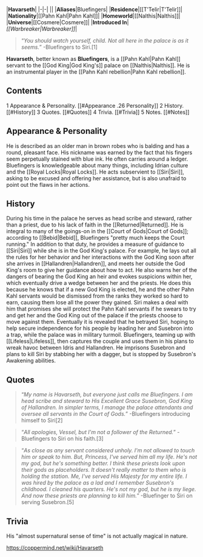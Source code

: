 |**Havarseth**|
|-|-|
||
|**Aliases**|Bluefingers|
|**Residence**|[[T'Telir\|T'Telir]]|
|**Nationality**|[[Pahn Kahl\|Pahn Kahl]]|
|**Homeworld**|[[Nalthis\|Nalthis]]|
|**Universe**|[[Cosmere\|Cosmere]]|
|**Introduced In**|*[[Warbreaker\|Warbreaker]]*|

>“*You should watch yourself, child. Not all here in the palace is as it seems.*”
\-Bluefingers to Siri.[1]


**Havarseth**, better known as **Bluefingers**, is a [[Pahn Kahl\|Pahn Kahl]] servant to the [[God King\|God King's]] palace on [[Nalthis\|Nalthis]]. He is an instrumental player in the [[Pahn Kahl rebellion\|Pahn Kahl rebellion]].

## Contents

1 Appearance & Personality. [[#Appearance .26 Personality]] 
2 History. [[#History]] 
3 Quotes. [[#Quotes]] 
4 Trivia. [[#Trivia]] 
5 Notes. [[#Notes]] 


## Appearance & Personality
He is described as an older man in brown robes who is balding and has a round, pleasant face. His nickname was earned by the fact that his fingers seem perpetually stained with blue ink. He often carries around a ledger.
Bluefingers is knowledgeable about many things, including Idrian culture and the [[Royal Locks\|Royal Locks]]. He acts subservient to [[Siri\|Siri]], asking to be excused and offering her assistance, but is also unafraid to point out the flaws in her actions.

## History
During his time in the palace he serves as head scribe and steward, rather than a priest, due to his lack of faith in the [[Returned\|Returned]]. He is integral to many of the goings-on in the [[Court of Gods\|Court of Gods]]; according to [[Bebid\|Bebid]], Bluefingers "pretty much keeps the Court running."
In addition to that duty, he provides a measure of guidance to [[Siri\|Siri]] while she is in the God King's palace. For example, he lays out all the rules for her behavior and her interactions with the God King soon after she arrives in [[Hallandren\|Hallandren]], and meets her outside the God King's room to give her guidance about how to act. He also warns her of the dangers of bearing the God King an heir and evokes suspicions within her, which eventually drive a wedge between her and the priests. He does this because he knows that if a new God King is elected, he and the other Pahn Kahl servants would be dismissed from the ranks they worked so hard to earn, causing them lose all the power they gained. Siri makes a deal with him that promises she will protect the Pahn Kahl servants if he swears to try and get her and the God King out of the palace if the priests choose to move against them.
Eventually it is revealed that he betrayed Siri, hoping to help secure independence for his people by leading her and Susebron into a trap, while the palace was in military turmoil. Bluefingers, teaming up with [[Lifeless\|Lifeless]], then captures the couple and uses them in his plans to wreak havoc between Idris and Hallandren. He imprisons Susebron and plans to kill Siri by stabbing her with a dagger, but is stopped by Susebron's Awakening abilities.

## Quotes
>“*My name is Havarseth, but everyone just calls me Bluefingers. I am head scribe and steward to His Excellent Grace Susebron, God King of Hallandren. In simpler terms, I manage the palace attendants and oversee all servants in the Court of Gods.*”
\-Bluefingers introducing himself to Siri[2]


>“*All apologies, Vessel, but I'm not a follower of the Returned.*”
\-Bluefingers to Siri on his faith.[3]


>“*As close as any servant considered unholy. I'm not allowed to touch him or speak to him. But, Princess, I've served him all my life. He's not my god, but he's something better. I think these priests look upon their gods as placeholders. It doesn't really matter to them who is holding the station. Me, I've served His Majesty for my entire life. I was hired by the palace as a lad and I remember Susebron's childhood. I cleaned his quarters. He's not my god, but he is my liege. And now these priests are planning to kill him.*”
\-Bluefinger to Siri on serving Susebron.[5]


## Trivia
His "almost supernatural sense of time" is not actually magical in nature.


https://coppermind.net/wiki/Havarseth